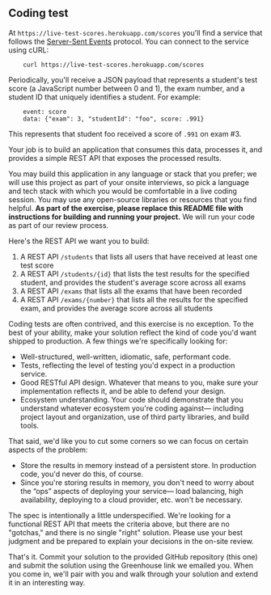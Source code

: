 ## Coding test


At `https://live-test-scores.herokuapp.com/scores` you'll find a service that follows the [Server-Sent Events](https://html.spec.whatwg.org/multipage/server-sent-events.html#server-sent-events) protocol. You can connect to the service using cURL:

        curl https://live-test-scores.herokuapp.com/scores

Periodically, you'll receive a JSON payload that represents a student's test score (a JavaScript number between 0 and 1), the exam number, and a student ID that uniquely identifies a student. For example:

        event: score
        data: {"exam": 3, "studentId": "foo", score: .991}

This represents that student foo received a score of `.991` on exam #3. 

Your job is to build an application that consumes this data, processes it, and provides a simple REST API that exposes the processed results. 

You may build this application in any language or stack that you prefer; we will use this project as part of your onsite interviews, so pick a language and tech stack with which you would be comfortable in a live coding session. You may use any open-source libraries or resources that you find helpful. **As part of the exercise, please replace this README file with instructions for building and running your project.** We will run your code as part of our review process.

Here's the REST API we want you to build:

1. A REST API `/students` that lists all users that have received at least one test score
2. A REST API `/students/{id}` that lists the test results for the specified student, and provides the student's average score across all exams
3. A REST API `/exams` that lists all the exams that have been recorded
4. A REST API `/exams/{number}` that lists all the results for the specified exam, and provides the average score across all students

Coding tests are often contrived, and this exercise is no exception. To the best of your ability, make your solution reflect the kind of code you'd want shipped to production. A few things we're specifically looking for:

* Well-structured, well-written, idiomatic, safe, performant code.
* Tests, reflecting the level of testing you'd expect in a production service.
* Good RESTful API design. Whatever that means to you, make sure your implementation reflects it, and be able to defend your design.
* Ecosystem understanding. Your code should demonstrate that you understand whatever ecosystem you're coding against— including project layout and organization, use of third party libraries, and build tools.

That said, we'd like you to cut some corners so we can focus on certain aspects of the problem:

* Store the results in memory instead of a persistent store. In production code, you'd never do this, of course.
* Since you're storing results in memory, you don't need to worry about the “ops” aspects of deploying your service— load balancing, high availability, deploying to a cloud provider, etc. won't be necessary.

The spec is intentionally a little underspecified. We're looking for a functional REST API that meets the criteria above, but there are no "gotchas," and there is no single "right" solution. Please use your best judgment and be prepared to explain your decisions in the on-site review.

That's it. Commit your solution to the provided GitHub repository (this one) and submit the solution using the Greenhouse link we emailed you. When you come in, we'll pair with you and walk through your solution and extend it in an interesting way.
